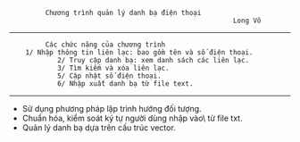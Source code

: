              Chương trình quản lý danh bạ điện thoại
															Long Võ
--------------------------------------------------------------------
	         Các chức năng của chương trình
        1/ Nhập thông tin liên lạc: bao gồm tên và số điện thoại.
				2/ Truy cập danh bạ: xem danh sách các liên lạc.
				3/ Tìm kiếm và xóa liên lạc.
				5/ Cập nhật số điện thoại.
				6/ Nhập xuất danh bạ từ file text.
--------------------------------------------------------------------
- Sử dụng phương pháp lập trình hướng đối tượng.
- Chuẩn hóa, kiểm soát ký tự người dùng nhập vào\ từ file txt.
- Quản lý danh bạ dựa trên cấu trúc vector.
